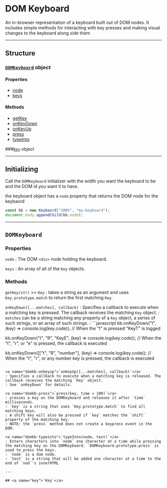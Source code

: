 # DOM Keyboard
An in-browser representation of a keyboard built out of DOM nodes. It includes simple methods for interacting with key presses and making visual changes to the keyboard along side them

---

## Structure
### [`DOMKeyboard`](#domkb) object

#### Properties
  - [node](#domkb-node)
  - [keys](#domkb-keys)

#### Methods
  - [getKey](#domkb-getkey)
  - [onKeyDown](#domkb-onbeydown)
  - [onKeyUp](#domkb-onkeyup)
  - [press](#domkb-press)
  - [typeInto](#domkb-typeinto)

###[`Key`](#key) object

---

## Initializing
Call the `DOMKeyboard` initializer with the width you want the keyboard to be and the DOM id you want it to have.

the keyboard object has a `node` property that returns the DOM node for the keybaord

```javascript
const kb = new Keybaord("100%", "my-keyboard");
document.body.appendChild(kb.node);
```

---

## <a name="domkb">`DOMKeyboard`</a>

### Properties

<a name="domkb-node">`node`</a>
: The DOM `<div>` node holding the keyboard.

<a name="domkb-keys">`keys`</a>
: An array of all of the `Key` objects.

### Methods

<a name="domkb-getkey">`getKey(str)` >> `Key`</a>
: takes a string as an argument and uses `Key.prototype.match` to return the first matching `Key`.

<a name="domkb-onkeydown">`onKeyDown([...matches], callback)`</a>
: Specifies a callback to execute when a matching key is pressed. The callback receives the matching `Key` object.
: `matches` can be a string matching any property of a `Key` object, a series of such strings, or an array of such strings.
: ```javascript
kb.onKeyDown("t", (key) => console.log(key.code));
// When the "t" is pressed "KeyT" is logged

kb.onKeyDown("t", "R", "KeyE", (key) => console.log(key.code));
// When the "t", "r", or "e" is pressed, the callback is executed

kb.onKeyDown([["t", "R", "number"], (key) => console.log(key.code));
// When the "t", "r", or any number key is pressed, the callback is executed
```

<a name="domkb-onkeyup">`onKeyUp([...matches], callback)`</a>
: Specifies a callback to execute when a matching key is released. The callback receives the matching `Key` object.
: See `onKeyDown` for details.

<a name="domkb-press">`press(key, time = 100)`</a>
: presses a key on the DOMKeyboard and releases it after `time` milliseconds.
: `key` is a string that uses `Key.prototype.match` to find all matching keys.
: A shift key will also be pressed if `key` matches the `shift` property of the matching key.
: NOTE: the `press` method does not create a keypress event in the DOM.

<a name="domkb-typeinto">`typeInto(node, text)`</a>
: Enters characters into `node` one character at a time while pressing the matching key on the DOMKeyboard. `DOMKeyboard.prototype.press` is used to press the keys.
: `node` is a dom node.
: `test` is a string that will be added one character at a time to the end of `nod`'s innerHTML

---

## <a name="key">`Key`</a>
